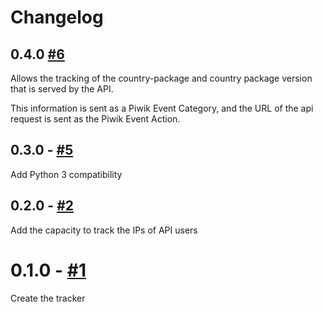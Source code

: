 # Changelog

## 0.4.0 [#6](https://github.com/openfisca/tracker/pull/6)

Allows the tracking of the country-package and country package version that is served by the API.

This information is sent as a Piwik Event Category, and the URL of the api request is sent as the Piwik Event Action.

## 0.3.0 - [#5](https://github.com/openfisca/tracker/pull/2)

Add Python 3 compatibility

## 0.2.0 - [#2](https://github.com/openfisca/tracker/pull/2)

Add the capacity to track the IPs of API users

# 0.1.0 - [#1](https://github.com/openfisca/tracker/pull/1)

Create the tracker
